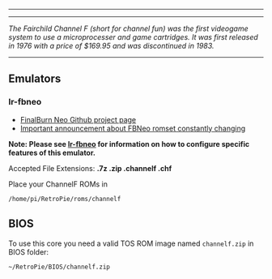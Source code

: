 ***

***
_The Fairchild Channel F (short for channel fun) was the first videogame system to use a microprocesser and game cartridges. It was first released in 1976 with a price of $169.95  and was discontinued in 1983._

***
## Emulators

### lr-fbneo

 * [FinalBurn Neo Github project page](https://github.com/libretro/fbneo)
 * [Important announcement about FBNeo romset constantly changing](https://retropie.org.uk/forum/topic/19741/new-fb-alpha-libretro-pre-v0-2-97-44)

**Note: Please see [lr-fbneo](lr-fbneo) for information on how to configure specific features of this emulator.**

Accepted File Extensions: **.7z .zip .channelf .chf**

Place your ChannelF ROMs in
```
/home/pi/RetroPie/roms/channelf
```
## BIOS
To use this core you need a valid TOS ROM image named `channelf.zip` in BIOS folder:
```
~/RetroPie/BIOS/channelf.zip
```
